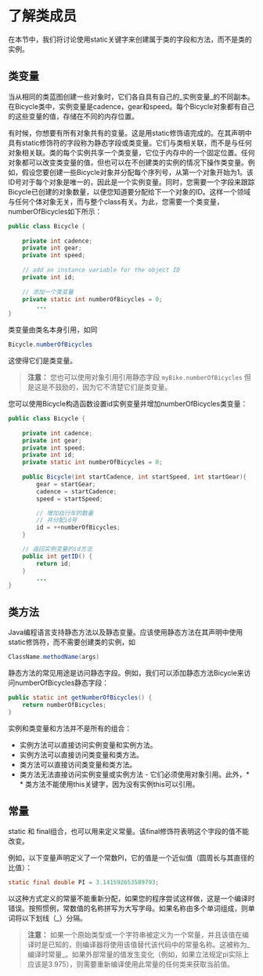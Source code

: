 # 了解类成员

在本节中，我们将讨论使用static关键字来创建属于类的字段和方法，而不是类的实例。

## 类变量

当从相同的类蓝图创建一些对象时，它们各自具有自己的_实例变量_的不同副本。在Bicycle类中，实例变量是cadence，gear和speed。每个Bicycle对象都有自己的这些变量的值，存储在不同的内存位置。

有时候，你想要有所有对象共有的变量。这是用static修饰语完成的。在其声明中具有static修饰符的字段称为静态字段或类变量。它们与类相关联，而不是与任何对象相关联。类的每个实例共享一个类变量，它位于内存中的一个固定位置。任何对象都可以改变类变量的值，但也可以在不创建类的实例的情况下操作类变量。例如，假设您要创建一些Bicycle对象并分配每个序列号，从第一个对象开始为1。该ID号对于每个对象是唯一的，因此是一个实例变量。同时，您需要一个字段来跟踪Bicycle已创建的对象数量，以便您知道要分配给下一个对象的ID。这样一个领域与任何个体对象无关，而与整个class有关。为此，您需要一个类变量，numberOfBicycles如下所示：

```java
public class Bicycle {
        
    private int cadence;
    private int gear;
    private int speed;
        
    // add an instance variable for the object ID
    private int id;
    
    // 添加一个类变量
    private static int numberOfBicycles = 0;
        ...
}
```

类变量由类名本身引用，如同

```java
Bicycle.numberOfBicycles
````

这使得它们是类变量。

> **注意：**  您也可以使用对象引用引用静态字段
>     `myBike.numberOfBicycles`
> 但是这是不鼓励的，因为它不清楚它们是类变量。

您可以使用Bicycle构造函数设置id实例变量并增加numberOfBicycles类变量：

```java
public class Bicycle {
        
    private int cadence;
    private int gear;
    private int speed;
    private int id;
    private static int numberOfBicycles = 0;
        
    public Bicycle(int startCadence, int startSpeed, int startGear){
        gear = startGear;
        cadence = startCadence;
        speed = startSpeed;

        // 增加自行车的数量
        // 并分配id号
        id = ++numberOfBicycles;
    }

    // 返回实例变量的id方法
    public int getID() {
        return id;
    }
        ...
}
```

## 类方法
Java编程语言支持静态方法以及静态变量。应该使用静态方法在其声明中使用static修饰符，而不需要创建类的实例，如

```java
ClassName.methodName(args)
```

静态方法的常见用途是访问静态字段。例如，我们可以添加静态方法Bicycle来访问numberOfBicycles静态字段：

```java
public static int getNumberOfBicycles() {
    return numberOfBicycles;
}
```

实例和类变量和方法并不是所有的组合：

* 实例方法可以直接访问实例变量和实例方法。
* 实例方法可以直接访问类变量和类方法。
* 类方法可以直接访问类变量和类方法。
* 类方法无法直接访问实例变量或实例方法 - 它们必须使用对象引用。此外，* * 类方法不能使用this关键字，因为没有实例this可以引用。

## 常量

static 和 final组合，也可以用来定义常量。该final修饰符表明这个字段的值不能改变。

例如，以下变量声明定义了一个常数PI，它的值是一个近似值（圆周长与其直径的比值）：

```java
static final double PI = 3.141592653589793;
```

以这种方式定义的常量不能重新分配，如果您的程序尝试这样做，这是一个编译时错误。按照惯例，常数值的名称拼写为大写字母。如果名称由多个单词组成，则单词将以下划线（_）分隔。

> **注意：**  如果一个原始类型或一个字符串被定义为一个常量，并且该值在编译时是已知的，则编译器将使用该值替代该代码中的常量名称。这被称为_编译时常量_。如果外部常量的值发生变化（例如，如果立法规定pi实际上应该是3.975），则需要重新编译使用此常量的任何类来获取当前值。
